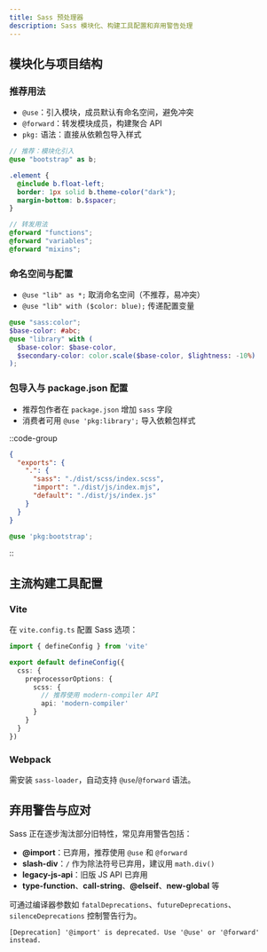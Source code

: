 ```yaml
---
title: Sass 预处理器
description: Sass 模块化、构建工具配置和弃用警告处理
---
```


## 模块化与项目结构

### 推荐用法

- `@use`：引入模块，成员默认有命名空间，避免冲突
- `@forward`：转发模块成员，构建聚合 API
- `pkg:` 语法：直接从依赖包导入样式

```scss [module-usage-demo.scss]
// 推荐：模块化引入
@use "bootstrap" as b;

.element {
  @include b.float-left;
  border: 1px solid b.theme-color("dark");
  margin-bottom: b.$spacer;
}

// 转发用法
@forward "functions";
@forward "variables";
@forward "mixins";
```

### 命名空间与配置

- `@use "lib" as *;` 取消命名空间（不推荐，易冲突）
- `@use "lib" with ($color: blue);` 传递配置变量

```scss [config-demo.scss]
@use "sass:color";
$base-color: #abc;
@use "library" with (
  $base-color: $base-color,
  $secondary-color: color.scale($base-color, $lightness: -10%)
);
```

### 包导入与 package.json 配置

- 推荐包作者在 `package.json` 增加 `sass` 字段
- 消费者可用 `@use 'pkg:library';` 导入依赖包样式

::code-group

```json [package.json]
{
  "exports": {
    ".": {
      "sass": "./dist/scss/index.scss",
      "import": "./dist/js/index.mjs",
      "default": "./dist/js/index.js"
    }
  }
}
```

```scss [package-import-demo.scss]
@use 'pkg:bootstrap';
```

::

## 主流构建工具配置

### Vite

在 `vite.config.ts` 配置 Sass 选项：

```ts [vite.config.ts]
import { defineConfig } from 'vite'

export default defineConfig({
  css: {
    preprocessorOptions: {
      scss: {
        // 推荐使用 modern-compiler API
        api: 'modern-compiler'
      }
    }
  }
})
```

### Webpack

需安装 `sass-loader`，自动支持 `@use`/`@forward` 语法。

## 弃用警告与应对

Sass 正在逐步淘汰部分旧特性，常见弃用警告包括：

- **@import**：已弃用，推荐使用 `@use` 和 `@forward`
- **slash-div**：`/` 作为除法符号已弃用，建议用 `math.div()`
- **legacy-js-api**：旧版 JS API 已弃用
- **type-function**、**call-string**、**@elseif**、**new-global** 等

可通过编译器参数如 `fatalDeprecations`、`futureDeprecations`、`silenceDeprecations` 控制警告行为。

```text [text]
[Deprecation] '@import' is deprecated. Use '@use' or '@forward' instead.
```
